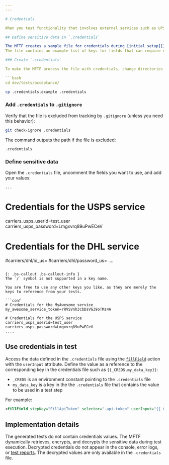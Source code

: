 ```yaml
---
---

# Credentials

When you test functionality that involves external services such as UPS, FedEx, PayPal, or SignifyD, use the MFTF credentials feature to hide sensitive [data][] like integration tokens and API keys.

## Define sensitive data in `.credentials`

The MFTF creates a sample file for credentials during [initial setup][]: `magento2/dev/tests/acceptance/.credentials.example`.
The file contains an example list of keys for fields that can require credentials.

### Create `.credentials`

To make the MFTF process the file with credentials, change directories to `magento2/dev/tests/acceptance/` and copy `.credentials.example` to `.credentials`.

```bash
cd dev/tests/acceptance/
```

```bash
cp .credentials.example .credentials
```

### Add `.credentials` to `.gitignore`

Verify that the file is excluded from tracking by `.gitignore` (unless you need this behavior):

```bash
git check-ignore .credentials
```

The command outputs the path if the file is excluded:

```terminal
.credentials
```

### Define sensitive data

Open the `.credentials` file, uncomment the fields you want to use, and add your values:

```config
...
```

# Credentials for the USPS service
carriers_usps_userid=test_user
carriers_usps_password=Lmgxvrq89uPwECeV

# Credentials for the DHL service
#carriers/dhl/id_us=
#carriers/dhl/password_us=
....
```

{: .bs-callout .bs-callout-info }
The `/` symbol is not supported in a key name.

You are free to use any other keys you like, as they are merely the keys to reference from your tests.

```conf
# Credentials for the MyAwesome service
my_awesome_service_token=rRVSVnh3cbDsVG39oTMz4A

# Credentials for the USPS service
carriers_usps_userid=test_user
carriers_usps_password=Lmgxvrq89uPwECeV
....
```

## Use credentials in test

<!--{% raw %}-->
Access the data defined in the `.credentials` file using the [`fillField`][] action with the `userInput` attribute.
Define the value as a reference to the corresponding key in the credentials file such as `{{_CREDS.my_data_key}}`:

- `_CREDS` is an environment constant pointing to the `.credentials` file
- `my_data_key` is a key in the the `.credentials` file that contains the value to be used in a test step

For example:

```xml
<fillField stepKey="FillApiToken" selector=".api-token" userInput="{{_CREDS.my_data_key}}" />
```

## Implementation details

The generated tests do not contain credentials values.
The MFTF dynamically retrieves, encrypts, and decrypts the sensitive data during test execution.
Decrypted credentials do not appear in the console, error logs, or [test reports][].
The decrypted values are only available in the `.credentials` file.

<!--{% endraw %}-->

<!-- Link definitions -->
[`fillField`]: test/actions.html#fillfield
[data]: data.html
[initial setup]: getting-started.html
[test reports]: reporting.html
